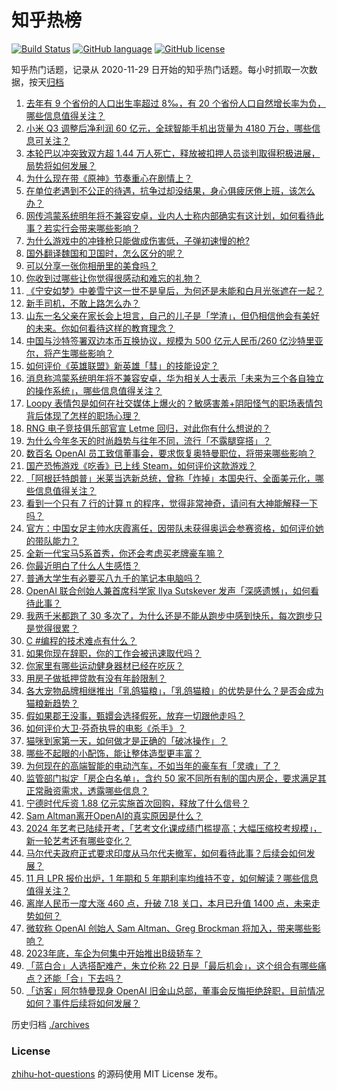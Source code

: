 # 知乎热榜
[![Build Status](https://github.com/ToWeLong/zhihu-hot-questions/workflows/CI/badge.svg)](https://github.com/ToWeLong/zhihu-hot-questions/actions)
[![GitHub language](https://img.shields.io/badge/language-golang-orange.svg)](https://golang.org/)
[![GitHub license](https://img.shields.io/github/license/ToWeLong/zhihu-hot-questions)](https://github.com/ToWeLong/zhihu-hot-questions/blob/main/LICENSE)

知乎热门话题，记录从 2020-11-29 日开始的知乎热门话题。每小时抓取一次数据，按天[归档](./archives)

<!-- BEGIN -->

1. [去年有 9 个省份的人口出生率超过 8‰，有 20 个省份人口自然增长率为负，哪些信息值得关注？](https://www.zhihu.com/question/631012102)
1. [小米 Q3 调整后净利润 60 亿元，全球智能手机出货量为 4180 万台，哪些信息可关注？](https://www.zhihu.com/question/630980124)
1. [本轮巴以冲突致双方超 1.44 万人死亡，释放被扣押人员谈判取得积极进展，局势将如何发展？](https://www.zhihu.com/question/630900767)
1. [为什么现在带《原神》节奏重心在剧情上？](https://www.zhihu.com/question/629521955)
1. [在单位老遇到不公正的待遇，抗争过却没结果，身心俱疲厌倦上班，该怎么办？](https://www.zhihu.com/question/630020679)
1. [网传鸿蒙系统明年将不兼容安卓，业内人士称内部确实有这计划，如何看待此事？若实行会带来哪些影响？](https://www.zhihu.com/question/630916032)
1. [为什么游戏中的冲锋枪只能做成伤害低，子弹初速慢的枪?](https://www.zhihu.com/question/362827459)
1. [国外翻译魏国和卫国时，怎么区分的呢？](https://www.zhihu.com/question/284659128)
1. [可以分享一张你相册里的美食吗？](https://www.zhihu.com/question/630849449)
1. [你收到过哪些让你觉得很感动和难忘的礼物？](https://www.zhihu.com/question/581562120)
1. [《宁安如梦》中姜雪宁这一世不是皇后，为何还是未能和白月光张遮在一起？](https://www.zhihu.com/question/629730027)
1. [新手司机，不敢上路怎么办？](https://www.zhihu.com/question/629166213)
1. [山东一名父亲在家长会上坦言，自己的儿子是「学渣」，但仍相信他会有美好的未来。你如何看待这样的教育理念？](https://www.zhihu.com/question/630904898)
1. [中国与沙特签署双边本币互换协议，规模为 500 亿元人民币/260 亿沙特里亚尔，将产生哪些影响？](https://www.zhihu.com/question/630967921)
1. [如何评价《英雄联盟》新英雄「彗」的技能设定？](https://www.zhihu.com/question/630914345)
1. [消息称鸿蒙系统明年将不兼容安卓，华为相关人士表示「未来为三个各自独立的操作系统」，哪些信息值得关注？](https://www.zhihu.com/question/630967225)
1. [Loopy 表情包是如何在社交媒体上爆火的？敏感害羞+阴阳怪气的职场表情包背后体现了怎样的职场心理？](https://www.zhihu.com/question/630933849)
1. [RNG 电子竞技俱乐部官宣 Letme 回归，对此你有什么想说的？](https://www.zhihu.com/question/630960339)
1. [为什么今年冬天的时尚趋势与往年不同，流行「不露腿穿搭」？](https://www.zhihu.com/question/629461368)
1. [数百名 OpenAI 员工致信董事会，要求恢复奥特曼职位，将带来哪些影响？](https://www.zhihu.com/question/631041787)
1. [国产恐怖游戏《吃香》已上线 Steam，如何评价这款游戏？](https://www.zhihu.com/question/627716548)
1. [「阿根廷特朗普」米莱当选新总统，曾称「炸掉」本国央行、全面美元化，哪些信息值得关注？](https://www.zhihu.com/question/630914974)
1. [看到一个只有 7 行的计算 π 的程序，觉得非常神奇，请问有大神能解释一下吗？](https://www.zhihu.com/question/630253368)
1. [官方：中国女足主帅水庆霞离任，因带队未获得奥运会参赛资格，如何评价她的带队能力？](https://www.zhihu.com/question/630962565)
1. [全新一代宝马5系首秀，你还会考虑买老牌豪车嘛？](https://www.zhihu.com/question/630603613)
1. [你最近明白了什么人生感悟？](https://www.zhihu.com/question/581445210)
1. [普通大学生有必要买八九千的笔记本电脑吗？](https://www.zhihu.com/question/630198406)
1. [OpenAI 联合创始人兼首席科学家 Ilya Sutskever 发声「深感遗憾」，如何看待此事？](https://www.zhihu.com/question/631029932)
1. [我两千米都跑了 30 多次了，为什么还是不能从跑步中感到快乐，每次跑步只是觉得很累？](https://www.zhihu.com/question/630478662)
1. [C #编程的技术难点有什么？](https://www.zhihu.com/question/630654631)
1. [如果你现在辞职，你的工作会被迅速取代吗？](https://www.zhihu.com/question/630915227)
1. [你家里有哪些运动健身器材已经在吃灰？](https://www.zhihu.com/question/630059705)
1. [用房子做抵押贷款有没有年龄限制？](https://www.zhihu.com/question/630900216)
1. [各大宠物品牌相继推出「乳鸽猫粮」，「乳鸽猫粮」的优势是什么？是否会成为猫粮新趋势？](https://www.zhihu.com/question/628670316)
1. [假如果郡王没事，甄嬛会选择假死，放弃一切跟他走吗？](https://www.zhihu.com/question/628863219)
1. [如何评价大卫·芬奇执导的电影《杀手》？](https://www.zhihu.com/question/629728346)
1. [猫咪到家第一天，如何做才是正确的「破冰操作」？](https://www.zhihu.com/question/630401174)
1. [哪些不起眼的小配饰，能让整体造型更丰富？](https://www.zhihu.com/question/630400231)
1. [为何现在的高端智能的电动汽车，不如当年的豪车有「灵魂」了？](https://www.zhihu.com/question/630583435)
1. [监管部门拟定「房企白名单」，含约 50 家不同所有制的国内房企，要求满足其正常融资需求，透露哪些信息？](https://www.zhihu.com/question/631041193)
1. [宁德时代斥资 1.88 亿元实施首次回购，释放了什么信号？](https://www.zhihu.com/question/630916813)
1. [Sam Altman离开OpenAI的真实原因是什么？](https://www.zhihu.com/question/630655912)
1. [2024 年艺考已陆续开考，「艺考文化课成绩门槛提高；大幅压缩校考规模」，新一轮艺考还有哪些变化？](https://www.zhihu.com/question/630943982)
1. [马尔代夫政府正式要求印度从马尔代夫撤军，如何看待此事？后续会如何发展？](https://www.zhihu.com/question/630824072)
1. [11 月 LPR 报价出炉，1 年期和 5 年期利率均维持不变，如何解读？哪些信息值得关注？](https://www.zhihu.com/question/630905850)
1. [离岸人民币一度大涨 460 点，升破 7.18 关口，本月已升值 1400 点，未来走势如何？](https://www.zhihu.com/question/630914919)
1. [微软称 OpenAI 创始人 Sam Altman、Greg Brockman 将加入，带来哪些影响？](https://www.zhihu.com/question/630962018)
1. [2023年底，车企为何集中开始推出B级轿车？](https://www.zhihu.com/question/630582462)
1. [「蓝白合」人选搭配难产，朱立伦称 22 日是「最后机会」，这个组合有哪些痛点？还能「合」下去吗？](https://www.zhihu.com/question/630915249)
1. [「访客」阿尔特曼现身 OpenAI 旧金山总部，董事会反悔拒绝辞职，目前情况如何？事件后续将如何发展？](https://www.zhihu.com/question/630914960)

<!-- END -->

历史归档 [./archives](./archives)


### License
[zhihu-hot-questions](https://github.com/towelong/zhihu-hot-questions) 的源码使用 MIT License 发布。